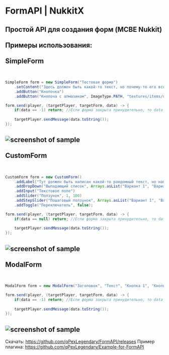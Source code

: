 # FormAPI | NukkitX
Простой API для создания форм (MCBE Nukkit)
<br/><br/>
Примеры использования:
<br/><br/>
SimpleForm
-----------------------------------
<br/>

```java
SimpleForm form = new SimpleForm("Тестовая форма")
    .setContent("Здесь должен быть какой-то текст, но почему-то его все-таки нет.")
    .addButton("Кнопочка")
    .addButton("Кнопоча с алмазиком", ImageType.PATH, "textures/items/diamond");

form.send(player, (targetPlayer, targetForm, data) -> {
    if(data == -1) return; //Если форма закрыта принудительно, то data будет иметь значение -1
    
    targetPlayer.sendMessage(data.toString());
});
```

![screenshot of sample](http://images.vfl.ru/ii/1576485918/351dffe3/28924854.png)
<br/><br/>
CustomForm
-----------------------------------
<br/>

```java
CustomForm form = new CustomForm()
    .addLabel("Тут должен быть написан какой-то рандомный текст, но написано это.")
    .addDropDown("Выпадающий список", Arrays.asList("Вариант 1", "Вариант 2", "Вариант 3"))
    .addInput("Текстовое поле")
    .addSlider("Ползунок", 1, 100)
    .addStepSlider("Пошаговый ползунок", Arrays.asList("Вариант 1", "Вариант 2", "Вариант 3"))
    .addToggle("Переключатель", false);

form.send(player, (targetPlayer, targetForm, data) -> {
    if(data == null) return; //Если форма закрыта принудительно, то data будет иметь значение null
    
    targetPlayer.sendMessage(data.toString());
});
```         

![screenshot of sample](http://images.vfl.ru/ii/1576486356/8c9f89a6/28924955.png)
<br/><br/>
ModalForm
-----------------------------------
<br/>

```java
ModalForm form = new ModalForm("Заголовок", "Текст", "Кнопка 1", "Кнопка 2");

form.send(player, (targetPlayer, targetForm, data) -> {
    if(data == -1) return; //Если форма закрыта принудительно, то data будет иметь значение -1
    
    targetPlayer.sendMessage(data.toString());
});
```
                            
![screenshot of sample](http://images.vfl.ru/ii/1576486613/7c402664/28925022.png)
-----------------------------------
Скачать: https://github.com/qPexLegendary/FormAPI/releases
Пример плагина: https://github.com/qPexLegendary/Example-for-FormAPI
